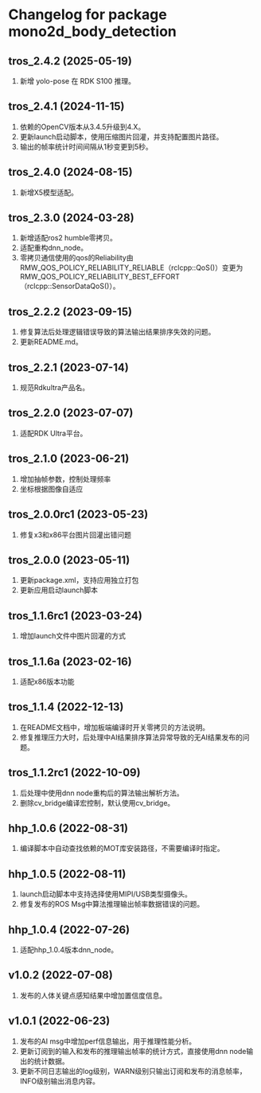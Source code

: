 # Changelog for package mono2d_body_detection

tros_2.4.2 (2025-05-19)
------------------
1. 新增 yolo-pose 在 RDK S100 推理。

tros_2.4.1 (2024-11-15)
------------------
1. 依赖的OpenCV版本从3.4.5升级到4.X。
2. 更新launch启动脚本，使用压缩图片回灌，并支持配置图片路径。
3. 输出的帧率统计时间间隔从1秒变更到5秒。

tros_2.4.0 (2024-08-15)
------------------
1. 新增X5模型适配。

tros_2.3.0 (2024-03-28)
------------------
1. 新增适配ros2 humble零拷贝。
2. 适配重构dnn_node。
3. 零拷贝通信使用的qos的Reliability由RMW_QOS_POLICY_RELIABILITY_RELIABLE（rclcpp::QoS()）变更为RMW_QOS_POLICY_RELIABILITY_BEST_EFFORT（rclcpp::SensorDataQoS()）。

tros_2.2.2 (2023-09-15)
------------------
1. 修复算法后处理逻辑错误导致的算法输出结果排序失效的问题。
2. 更新README.md。

tros_2.2.1 (2023-07-14)
------------------
1. 规范Rdkultra产品名。

tros_2.2.0 (2023-07-07)
------------------
1. 适配RDK Ultra平台。

tros_2.1.0 (2023-06-21)
------------------
1. 增加抽帧参数，控制处理频率
2. 坐标根据图像自适应


tros_2.0.0rc1 (2023-05-23)
------------------
1. 修复x3和x86平台图片回灌出错问题

tros_2.0.0 (2023-05-11)
------------------
1. 更新package.xml，支持应用独立打包
2. 更新应用启动launch脚本

tros_1.1.6rc1 (2023-03-24)
------------------
1. 增加launch文件中图片回灌的方式

tros_1.1.6a (2023-02-16)
------------------
1. 适配x86版本功能

tros_1.1.4 (2022-12-13)
------------------
1. 在README文档中，增加板端编译时开关零拷贝的方法说明。
2. 修复推理压力大时，后处理中AI结果排序算法异常导致的无AI结果发布的问题。


tros_1.1.2rc1 (2022-10-09)
------------------
1. 后处理中使用dnn node重构后的算法输出解析方法。
2. 删除cv_bridge编译宏控制，默认使用cv_bridge。


hhp_1.0.6 (2022-08-31)
------------------
1. 编译脚本中自动查找依赖的MOT库安装路径，不需要编译时指定。


hhp_1.0.5 (2022-08-11)
------------------
1. launch启动脚本中支持选择使用MIPI/USB类型摄像头。
2. 修复发布的ROS Msg中算法推理输出帧率数据错误的问题。


hhp_1.0.4 (2022-07-26)
------------------
1. 适配hhp_1.0.4版本dnn_node。

v1.0.2 (2022-07-08)
------------------
1. 发布的人体关键点感知结果中增加置信度信息。

v1.0.1 (2022-06-23)
------------------
1. 发布的AI msg中增加perf信息输出，用于推理性能分析。
2. 更新订阅到的输入和发布的推理输出帧率的统计方式，直接使用dnn node输出的统计数据。
3. 更新不同日志输出的log级别，WARN级别只输出订阅和发布的消息帧率，INFO级别输出消息内容。
